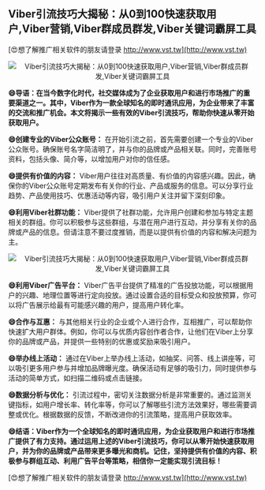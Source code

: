 ## **Viber引流技巧大揭秘：从0到100快速获取用户,Viber营销,Viber群成员群发,Viber关键词霸屏工具**

[😍想了解推广相关软件的朋友请登录 http://www.vst.tw](http://www.vst.tw)

 <center><img src="https://vst.tw/MP4/tuiguang/png/0.png" alt="Viber引流技巧大揭秘：从0到100快速获取用户,Viber营销,Viber群成员群发,Viber关键词霸屏工具"></center>

**😄导语：在当今数字化时代，社交媒体成为了企业获取用户和进行市场推广的重要渠道之一。其中，Viber作为一款全球知名的即时通讯应用，为企业带来了丰富的交流和推广机会。本文将揭示一些有效的Viber引流技巧，帮助你快速从零开始获取用户。**

**😄创建专业的Viber公众账号：**
在开始引流之前，首先需要创建一个专业的Viber公众账号。确保账号名字简洁明了，并与你的品牌或产品相关联。同时，完善账号资料，包括头像、简介等，以增加用户对你的信任感。

**😄提供有价值的内容：**
Viber用户往往对高质量、有价值的内容感兴趣。因此，确保你的Viber公众账号定期发布有关你的行业、产品或服务的信息。可以分享行业趋势、产品使用技巧、优惠活动等内容，吸引用户关注并留下深刻印象。

**😄利用Viber社群功能：**
Viber提供了社群功能，允许用户创建和参加与特定主题相关的群组。你可以积极参与这些群组，与潜在用户进行互动，并分享有关你的品牌或产品的信息。但请注意不要过度推销，而是以提供有价值的内容和解决问题为主。

 <center><img src="https://vst.tw/MP4/tuiguang/png/8.png" alt="Viber引流技巧大揭秘：从0到100快速获取用户,Viber营销,Viber群成员群发,Viber关键词霸屏工具"></center>

**😄利用Viber广告平台：**
Viber广告平台提供了精准的广告投放功能，可以根据用户的兴趣、地理位置等进行定向投放。通过设置合适的目标受众和投放预算，你可以将广告展示给最有可能感兴趣的用户，提高用户转化率。

**😄合作与互惠：**
与其他相关行业的企业或个人进行合作，互相推广，可以帮助你快速扩大用户群体。例如，你可以与优质内容创作者合作，让他们在Viber上分享你的品牌或产品，并提供一些特别的优惠或奖励来吸引用户。

**😄举办线上活动：**
通过在Viber上举办线上活动，如抽奖、问答、线上讲座等，可以吸引更多用户参与并增加品牌曝光度。确保活动有足够的吸引力，同时提供参与活动的简单方式，如扫描二维码或点击链接。

**😄数据分析与优化：**
引流过程中，密切关注数据分析是非常重要的。通过监测关键指标，如用户增长率、转化率等，你可以了解哪些引流方法效果好，哪些需要调整或优化。根据数据的反馈，不断改进你的引流策略，提高用户获取效率。

**😄结语：Viber作为一个全球知名的即时通讯应用，为企业获取用户和进行市场推广提供了有力支持。通过运用上述的Viber引流技巧，你可以从零开始快速获取用户，并为你的品牌或产品带来更多曝光和商机。记住，坚持提供有价值的内容、积极参与群组互动、利用广告平台等策略，相信你一定能实现引流目标！**

[😍想了解推广相关软件的朋友请登录 http://www.vst.tw](http://www.vst.tw)



